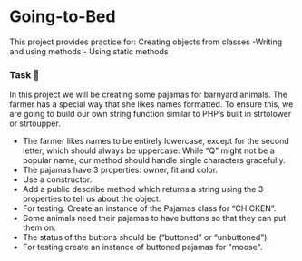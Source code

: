 # Going-to-Bed
This project provides practice for:  Creating objects from classes -Writing and using methods - Using static methods

### Task 🔧

In this project we will be creating some pajamas for barnyard animals. The farmer has a special way that she likes names formatted. To ensure this, we are going to build our own string function similar to PHP’s built in strtolower or strtoupper.

* The farmer likes names to be entirely lowercase, except for the second letter, which should always be uppercase. While “Q” might not be a popular name, our method should handle single characters gracefully.
* The pajamas have 3 properties: owner, fit and color.
* Use a constructor.
* Add a public describe method which returns a string using the 3 properties to tell us about the object.
* For testing. Create an instance of the Pajamas class for “CHICKEN”.
* Some animals need their pajamas to have buttons so that they can put them on.
* The status of the buttons should be (“buttoned” or “unbuttoned”).
* For testing create an instance of buttoned pajamas for "moose".

